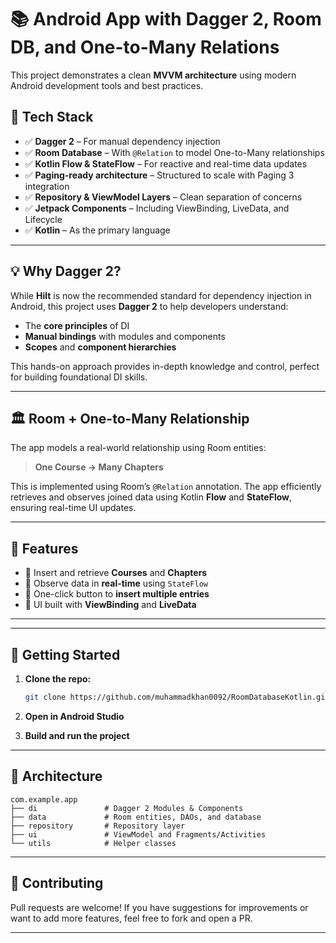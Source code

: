 # 📚 Android App with Dagger 2, Room DB, and One-to-Many Relations

This project demonstrates a clean **MVVM architecture** using modern Android development tools and best practices.

## 🔧 Tech Stack

- ✅ **Dagger 2** – For manual dependency injection  
- ✅ **Room Database** – With `@Relation` to model One-to-Many relationships  
- ✅ **Kotlin Flow & StateFlow** – For reactive and real-time data updates  
- ✅ **Paging-ready architecture** – Structured to scale with Paging 3 integration  
- ✅ **Repository & ViewModel Layers** – Clean separation of concerns  
- ✅ **Jetpack Components** – Including ViewBinding, LiveData, and Lifecycle  
- ✅ **Kotlin** – As the primary language  

---

## 💡 Why Dagger 2?

While **Hilt** is now the recommended standard for dependency injection in Android, this project uses **Dagger 2** to help developers understand:

- The **core principles** of DI  
- **Manual bindings** with modules and components  
- **Scopes** and **component hierarchies**  

This hands-on approach provides in-depth knowledge and control, perfect for building foundational DI skills.

---

## 🏛️ Room + One-to-Many Relationship

The app models a real-world relationship using Room entities:

> **One Course → Many Chapters**

This is implemented using Room’s `@Relation` annotation. The app efficiently retrieves and observes joined data using Kotlin **Flow** and **StateFlow**, ensuring real-time UI updates.

---

## 🔁 Features

- 🔹 Insert and retrieve **Courses** and **Chapters**  
- 🔹 Observe data in **real-time** using `StateFlow`  
- 🔹 One-click button to **insert multiple entries**  
- 🔹 UI built with **ViewBinding** and **LiveData**  

---


---

## 🚀 Getting Started

1. **Clone the repo:**
   ```bash
   git clone https://github.com/muhammadkhan0092/RoomDatabaseKotlin.git
   ```

2. **Open in Android Studio**

3. **Build and run the project**

---

## 📁 Architecture

```
com.example.app
├── di               # Dagger 2 Modules & Components
├── data             # Room entities, DAOs, and database
├── repository       # Repository layer
├── ui               # ViewModel and Fragments/Activities
└── utils            # Helper classes
```

---

## 🤝 Contributing

Pull requests are welcome! If you have suggestions for improvements or want to add more features, feel free to fork and open a PR.

---

